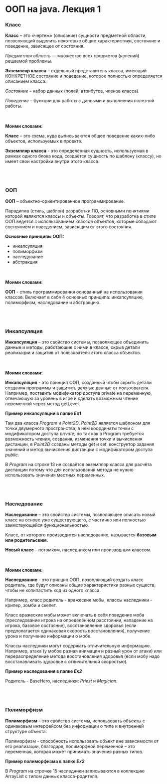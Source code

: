 # ООП на java. Лекция 1

### **Класс**

**Класс** – это «чертеж» (описание) сущности предметной области, позволяющий выделить некоторые общие характеристики, состояние и поведение, зависящее от состояния.

*Предметная область* — множество всех предметов (явлений) решаемой проблемы.

**Экземпляр класса** – отдельный представитель класса, имеющий КОНКРЕТНОЕ состояние и поведение, которое полностью определяется описанием класса.

*Состояние* – набор данных (полей, атрибутов, членов класса).

*Поведение* – функции для работы с данными и выполнения полезной работы.

<br/><br/>
**Моими словами:**

**Класс** – это схема, куда выписываются общее поведение каких-либо объектов, используемых в проекте.

**Экземпляр класса** - это определённая сущность, используемая в рамках одного блока кода, создаётся сущность по шаблону (классу), но имеет свои настройки внутри этого класса.
<br/><br/><br/><br/>

### **ООП**

**ООП** – объектно-ориентированное программирование.

Парадигма (стиль, шаблон) разработки ПО, основными понятиями которой являются классы и объекты. Говорят, что разработка в стиле ООП ведется с использованием классов объектов, которые обладают состоянием и поведением, зависящим от этого состояния.

**Основные принципы ООП:**
* инкапсуляция
* полиморфизм
* наследование
* абстракция

<br/><br/>
**Моими словами:**

**ООП** - стиль программирования основанный на использовании классов. Включает в себя 4 основных принципа: инкапсуляцию, полиморфизм, наследование и абстракцию.
<br/><br/><br/><br/>

### **Инкапсуляция**

**Инкапсуляция** – это свойство системы, позволяющее объединить данные и методы, работающие с ними в классе, скрыв детали реализации и защитив от пользователя этого класса объектов.

<br/><br/>
**Моими словами:**

**Инкапсуляция** - это принцип ООП, созданный чтобы скрыть детали создания программы и защитить важные данные от пользователя. Например, поставить модификатор доступа private на переменную, отвечающую за уровень в игре и сделать возможным чтение переменной через метод getLevel.

**Пример инкапсуляции в папке *Ex1***

Там два класса *Program* и *Point2D*. *Point2D* является шаблоном для точки двумерного пространства, в нём координаты точки с модификатором доступа *private*, но так как в Program требуется возможность чтения, создания, изменения точки и вычисления дистанции, в *Point2D* созданы методы get и set, конструктор задания значений и метод вычисления дистанции с модификатором доступа *public*. 

В *Program* на строке 13 не создаётся экземпляр класса для расчёта дистанции потому что для использования метода не нужно использовать значения местных переменных.
<br/><br/><br/><br/>

### **Наследование**

**Наследование** – это свойство системы, позволяющее описать новый класс на основе уже существующего, с частично или полностью заимствующейся
функциональностью.

Класс, от которого производится наследование, называется **базовым или родительским**.

**Новый класс** – потомком, наследником или производным классом.

<br/><br/>
**Моими словами:**

**Наследование** - это принцип ООП, позволяющий создать класс родитель, где будут описаны общие характеристики разных существ, чтобы не копипастить код из одного класса. 

Например, класс родитель - вражеские мобы, классы наследники - крипер, зомби и скелет. 

Класс вражеские мобы может включать в себя поведение моба (преследование игрока на определённом расстоянии, нападение на игрока, базовое состояние), восстановление здоровья (если предполагается одинаковая скорость восстановления), получение урона и получение информации о мобе.

Классы наследники могут содержать отличительную информацию. Например, атака (у мобов разная анимация и разный урон от атаки) или перераспределение метода восстановления здоровья (если мобу надо восстанавливать здоровье с отличительной скоростью).

**Пример наследования в папке *Ex2***

Родитель - BaseHero, наследники: *Priest* и *Magician*.
<br/><br/><br/><br/>

### **Полиморфизм**

**Полиморфизм** – это свойство системы, использовать объекты с одинаковым интерфейсом без информации о типе и внутренней структуре объекта.

Полиморфизм - способность использовать объект вне зависимости от его реализации, благодаря, полиморфной переменной – это переменная, которая может принимать значения разных типов.

**Пример полиморфизма в папке *Ex2***

В *Program* на строчке 15 наследники записываются в коллекцию ArrayList с типом данных класса-родителя. 